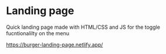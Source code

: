 # Landing page

Quick landing page made with HTML/CSS and JS for the toggle fucntionalilty on the menu

https://burger-landing-page.netlify.app/